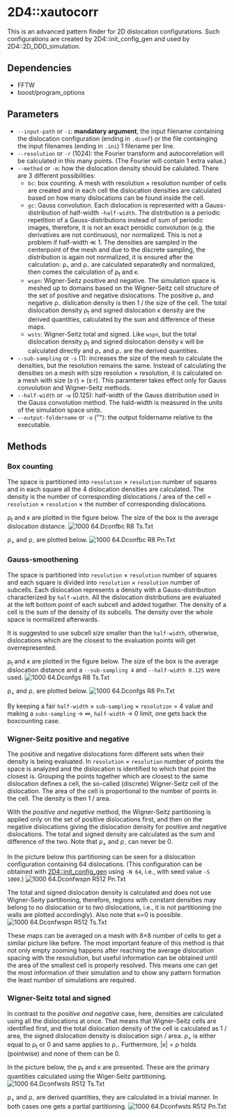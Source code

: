 # 2D4::xautocorr
This is an advanced pattern finder for 2D dislocation configurations. Such configurations are created by 2D4::init_config_gen and used by 2D4\::2D_DDD_simulation.

## Dependencies
* FFTW
* boost/program_options

## Parameters
* `--input-path` or `-i`: **mandatory argument**, the input filename containing the dislocation configuration (ending in `.dconf`) or the file containging the input filenames (ending in `.ini`) 1 filename per line.
* `--resolution` or `-r` (1024): the Fourier transform and autocorrelation will be calculated in this many points. (The Fourier will contain 1 extra value.) 
* `--method` or `-m`: how the dislocation density should be calulated. There are 3 different possibilities:
  * `bc`: box counting. A mesh with resolution × resolution number of cells are created and in each cell the dislocation densities are calculated based on how many dislocations can be found inside the cell.
  * `gc`: Gauss convolution. Each dislocation is represented with a Gauss-distribution of half-width `-half-width`. The distribution is a periodic repetition of a Gauss-distributions instead of sum of periodic images, therefore, it is not an exact peroidic convolution (e.g. the derivatives are not continuous), nor normalized. This is not a problem if half-width ≪ 1. The densities are sampled in the centerpoint of the mesh and due to the discrete sampling, the distribution is again not normalized, it is ensured after the calculation: ρ₊ and ρ₋ are calculated separatedly and normalized, then comes the calculation of ρ<sub>t</sub> and κ.
  * `wspn`: Wigner-Seitz positive and negative. The simulation space is meshed up to domains based on the Wigner-Seitz cell structure of the set of positive and negative dislocations. The positive ρ₊ and negative ρ₋ dislication density is then 1 / the size of the cell. The total dislocation density ρ<sub>t</sub> and signed dislocation κ density are the derived quantities, calculated by the sum and difference of these maps.
  * `wsts`: Wigner-Seitz total and signed. Like `wspn`, but the total dislocation density ρ<sub>t</sub> and signed dislocation density κ will be calculated directly and ρ₊ and ρ₋ are the derived quantities.
* `--sub-sampling` or `-s` (1): increases the size of the mesh to calculate the densities, but the resolution remains the same. Instead of calculating the densities on a mesh with size resolution × resolution, it is calculated on a mesh with size (s·r) × (s·r). This paramterer takes effect only for Gauss convolution and Wigner-Seitz methods.
* `--half-width` or `-w` (0.125): half-width of the Gauss distribution used in the Gauss convolution method. The hald-width is measured in the units of the simulation space units.
* `--output-foldername` or `-o` (""): the output foldername relative to the executable.

## Methods
### Box counting
The space is partitioned into `resolution` × `resolution` number of squares and in each square all the 4 dislocation densities are calculated. The density is the number of corresponding dislocations / area of the cell = `resolution` × `resolution` × the number of corresponding dislocations.

ρ<sub>t</sub> and κ are plotted in the figure below. The size of the box is the average dislocation distance.
![1000 64.Dconfbc R8 Ts.Txt](example_with_64_dislocations/1000_64.dconfbc_r8_ts.txt.png)

ρ<sub>+</sub> and ρ<sub>-</sub> are plotted below.
![1000 64.Dconfbc R8 Pn.Txt](example_with_64_dislocations/1000_64.dconfbc_r8_pn.txt.png)

### Gauss-smoothening
The space is partitioned into `resolution` × `resolution` number of squares and each square is divided into `resolution` × `resolution` number of subcells. Each dislocation represents a density with a Gauss-distribution characterized by `half-width`. All the dislocation distributions are evaluated at the left bottom point of each subcell and added togather. The density of a cell is the sum of the density of its subcells. The density over the whole space is normalized afterwards.

It is suggested to use subcell size smaller than the `half-width`, otherwise, dislocations which are the closest to the evaluation points will get overrepresented.

ρ<sub>t</sub> and κ are plotted in the figure below. The size of the box is the average dislocation distance and a `--sub-sampling 4` and `--half-width 0.125` were used.
![1000 64.Dconfgs R8 Ts.Txt](example_with_64_dislocations/1000_64.dconfgs_r8_ts.txt.png)

ρ<sub>+</sub> and ρ<sub>-</sub> are plotted below.
![1000 64.Dconfgs R8 Pn.Txt](example_with_64_dislocations/1000_64.dconfgs_r8_pn.txt.png)

By keeping a fair `half-width` × `sub-sampling` × `resolution` = 4 value and making a `subs-sampling` → ∞, `half-width` → 0 limit, one gets back the boxcounting case.

### Wigner-Seitz positive and negative

The positive and negative dislocations form different sets when their density is being evaluated. In `resolution` × `resolution` number of points the space is analyzed and the dislocation is identified to which that point the closest is. Grouping the points together which are closest to the same dislocation defines a cell, the so-called (discrete) Wigner-Seitz cell of the dislocation. The area of the cell is proportional to the number of points in the cell. The density is then 1 / area.

With the *positive and negative* method, the Wigner-Seitz partitioning is applied only on the set of positive dislocations first, and then on the negative dislocations giving the dislocation density for positive and negative dislocations. The total and signed density are calculated as the sum and difference of the two. Note that ρ<sub>+</sub> and ρ<sub>-</sub> can never be 0.

In the picture below this partitioning can be seen for a dislocation configuration containing 64 dislocations. (This configuration can be obtained with [2D4::init_config_gen](https://github.com/danieltuzes/2D4/tree/master/init_config_gen) using `-N 64`, i.e., with seed value `-S 1000`.)
![1000 64.Dconfwspn R512 Pn.Txt](example_with_64_dislocations/1000_64.dconfwspn_r512_pn.txt.png)

The total and signed dislocation density is calculated and does not use Wigner-Seity partitioning, therefore, regions with constant densities may belong to no dislocation or to two dislocations, i.e., it is not partitioning (no walls are plotted accordingly). Also note that κ=0 is possible.
![1000 64.Dconfwspn R512 Ts.Txt](example_with_64_dislocations/1000_64.dconfwspn_r512_ts.txt.png)

These maps can be averaged on a mesh with 8×8 number of cells to get a similar picture like before. The most important feature of this method is that not only empty zooming happens after reaching the average dislocation spacing with the resoulution, but useful information can be obtained until the area of the smallest cell is properly resolved. This means one can get the most information of their simulation and to show any pattern formation the least number of simulations are required.

### Wigner-Seitz total and signed
In contrast to the *positive and negative* case, here, densities are calculated using all the dislocations at once. That means that Wigner-Seitz cells are identified first, and the total dislocation density of the cell is calculated as 1 / area, the signed dislocation density is dislocation sign / area. ρ<sub>+</sub> is either equal to ρ<sub>t</sub> or 0 and same applies to ρ<sub>-</sub>. Furthermore, |κ| = ρ holds (pointwise) and none of them can be 0.

In the picture below, the ρ<sub>t</sub> and κ are presented. These are the primary quantities calculated using the Wiger-Seitz partitioning.
![1000 64.Dconfwsts R512 Ts.Txt](example_with_64_dislocations/1000_64.dconfwsts_r512_ts.txt.png)

ρ<sub>+</sub> and ρ<sub>-</sub> are derived quantities, they are calculated in a trivial manner. In both cases one gets a partial partitioning.
![1000 64.Dconfwsts R512 Pn.Txt](example_with_64_dislocations/1000_64.dconfwsts_r512_pn.txt.png)